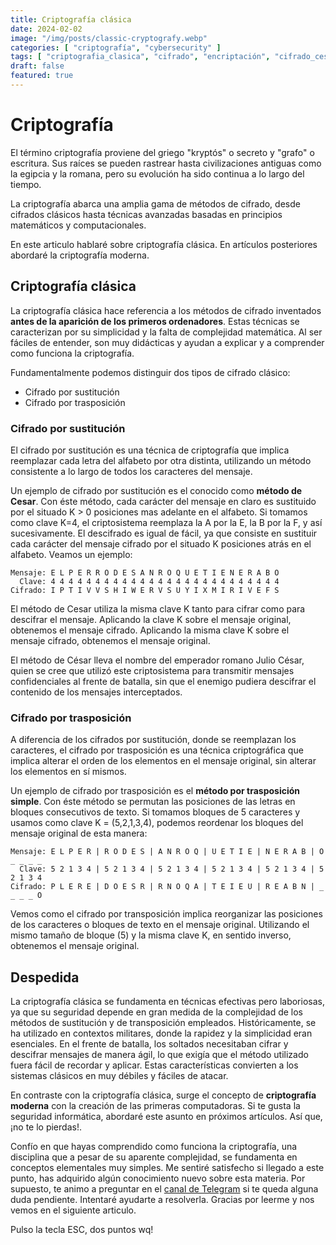 ```yaml
---
title: Criptografía clásica
date: 2024-02-02
image: "/img/posts/classic-cryptografy.webp"
categories: [ "criptografía", "cybersecurity" ]
tags: [ "criptografia_clasica", "cifrado", "encriptación", "cifrado_cesar" ]
draft: false
featured: true
---
```


# Criptografía

El término criptografía proviene del griego "kryptós" o secreto y "grafo" o escritura. Sus raíces se pueden rastrear hasta civilizaciones antiguas como la egipcia y la romana, pero su evolución ha sido continua a lo largo del tiempo.

La criptografía abarca una amplia gama de métodos de cifrado, desde cifrados clásicos hasta técnicas avanzadas basadas en principios matemáticos y computacionales.

En este articulo hablaré sobre criptografía clásica. En artículos posteriores abordaré la criptografía moderna.

## Criptografía clásica

La criptografía clásica hace referencia a los métodos de cifrado inventados **antes de la aparición de los primeros ordenadores**. Estas técnicas se caracterizan por su simplicidad y la falta de complejidad matemática. Al ser fáciles de entender, son muy didácticas y ayudan a explicar y a comprender como funciona la criptografía.

Fundamentalmente podemos distinguir dos tipos de cifrado clásico:

- Cifrado por sustitución
- Cifrado por trasposición

### Cifrado por sustitución

El cifrado por sustitución es una técnica de criptografía que implica reemplazar cada letra del alfabeto por otra distinta, utilizando un método consistente a lo largo de todos los caracteres del mensaje.

Un ejemplo de cifrado por sustitución es el conocido como **método de Cesar**. Con éste método, cada carácter del mensaje en claro es sustituido por el situado K > 0 posiciones mas adelante en el alfabeto. Si tomamos como clave K=4, el criptosistema reemplaza la A por la E, la B por la F, y así sucesivamente. El descifrado es igual de fácil, ya que consiste en sustituir cada carácter del mensaje cifrado por el situado K posiciones atrás en el alfabeto. Veamos un ejemplo:

```
Mensaje: E L P E R R O D E S A N R O Q U E T I E N E R A B O
  Clave: 4 4 4 4 4 4 4 4 4 4 4 4 4 4 4 4 4 4 4 4 4 4 4 4 4 4
Cifrado: I P T I V V S H I W E R V S U Y I X M I R I V E F S
```

El método de Cesar utiliza la misma clave K tanto para cifrar como para descifrar el mensaje. Aplicando la clave K sobre el mensaje original, obtenemos el mensaje cifrado. Aplicando la misma clave K sobre el mensaje cifrado, obtenemos el mensaje original.

El método de César lleva el nombre del emperador romano Julio César, quien se cree que utilizó este criptosistema para transmitir mensajes confidenciales al frente de batalla, sin que el enemigo pudiera descifrar el contenido de los mensajes interceptados.

### Cifrado por trasposición

A diferencia de los cifrados por sustitución, donde se reemplazan los caracteres, el cifrado por trasposición es una técnica criptográfica que implica alterar el orden de los elementos en el mensaje original, sin alterar los elementos en sí mismos.

Un ejemplo de cifrado por trasposición es el **método por trasposición simple**. Con éste método se permutan las posiciones de las letras en bloques consecutivos de texto. Si tomamos bloques de 5 caracteres y usamos como clave K = (5,2,1,3,4), podemos reordenar los bloques del mensaje original de esta manera:

```
Mensaje: E L P E R | R O D E S | A N R O Q | U E T I E | N E R A B | O _ _ _ _
  Clave: 5 2 1 3 4 | 5 2 1 3 4 | 5 2 1 3 4 | 5 2 1 3 4 | 5 2 1 3 4 | 5 2 1 3 4
Cifrado: P L E R E | D O E S R | R N O Q A | T E I E U | R E A B N | _ _ _ _ O
```

Vemos como el cifrado por transposición implica reorganizar las posiciones de los caracteres o bloques de texto en el mensaje original. Utilizando el mismo tamaño de bloque (5) y la misma clave K, en sentido inverso, obtenemos el mensaje original.

## Despedida

La criptografía clásica se fundamenta en técnicas efectivas pero laboriosas, ya que su seguridad depende en gran medida de la complejidad de los métodos de sustitución y de transposición empleados. Históricamente, se ha utilizado en contextos militares, donde la rapidez y la simplicidad eran esenciales. En el frente de batalla, los soltados necesitaban cifrar y descifrar mensajes de manera ágil, lo que exigía que el método utilizado fuera fácil de recordar y aplicar. Estas características convierten a los sistemas clásicos en muy débiles y fáciles de atacar.

En contraste con la criptografía clásica, surge el concepto de **criptografía moderna** con la creación de las primeras computadoras. Si te gusta la seguridad informática, abordaré este asunto en próximos artículos. Así que, ¡no te lo pierdas!.

Confío en que hayas comprendido como funciona la criptografía, una disciplina que a pesar de su aparente complejidad, se fundamenta en conceptos elementales muy simples. Me sentiré satisfecho si llegado a este punto, has adquirido algún conocimiento nuevo sobre esta materia. Por supuesto, te animo a preguntar en el [canal de Telegram](https://t.me/lateclaescape) si te queda alguna duda pendiente. Intentaré ayudarte a resolverla. Gracias por leerme y nos vemos en el siguiente articulo.

Pulso la tecla ESC, dos puntos wq!
